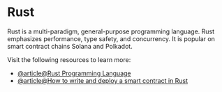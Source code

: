 # Rust

Rust is a multi-paradigm, general-purpose programming language. Rust emphasizes performance, type safety, and concurrency. It is popular on smart contract chains Solana and Polkadot.

Visit the following resources to learn more:

- [@article@Rust Programming Language](https://www.rust-lang.org/)
- [@article@How to write and deploy a smart contract in Rust](https://docs.near.org/tutorials/nfts/introduction)
